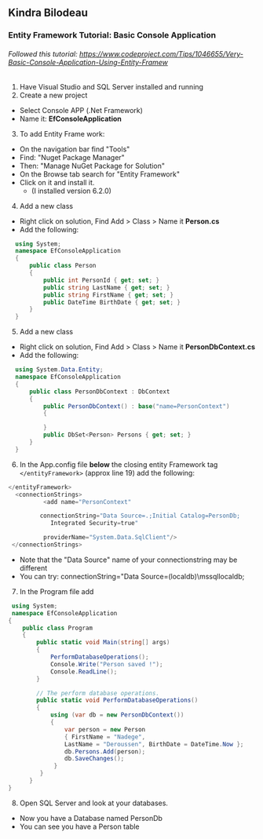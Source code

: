 ## Kindra Bilodeau
### Entity Framework Tutorial: Basic Console Application
###### Followed this tutorial: https://www.codeproject.com/Tips/1046655/Very-Basic-Console-Application-Using-Entity-Framew

1. Have Visual Studio and SQL Server installed and running  
2. Create a new project
  - Select Console APP (.Net Framework)
  - Name it: **EfConsoleApplication**
3. To add Entity Frame work:
  - On the navigation bar find "Tools"
  - Find: "Nuget Package Manager"
  - Then: "Manage NuGet Package for Solution"
  - On the Browse tab search for "Entity Framework"
  - Click on it and install it.
    - (I installed version 6.2.0)
4. Add a new class
  - Right click on solution, Find Add > Class > Name it **Person.cs**
  - Add the following:
````C#
  using System;
  namespace EfConsoleApplication
  {
      public class Person
      {
          public int PersonId { get; set; }
          public string LastName { get; set; }
          public string FirstName { get; set; }
          public DateTime BirthDate { get; set; }
      }
  }
  ````
5. Add a new class
  - Right click on solution, Find Add > Class > Name it **PersonDbContext.cs**
  - Add the following:
````C#
  using System.Data.Entity;
  namespace EfConsoleApplication
  {
      public class PersonDbContext : DbContext
      {
          public PersonDbContext() : base("name=PersonContext")
          {

          }
          public DbSet<Person> Persons { get; set; }
      }
  }
  ````
6. In the App.config file **below** the closing entity Framework tag ``</entityFramework>`` (approx line 19) add the following:

````C#
</entityFramework>
  <connectionStrings>  
          <add name="PersonContext"

         connectionString="Data Source=.;Initial Catalog=PersonDb;  
          	Integrated Security=true"

          providerName="System.Data.SqlClient"/>  
 </connectionStrings>   
 ````
 - Note that the "Data Source" name of your connectionstring may be different
 - You can try: connectionString="Data Source=(localdb)\mssqllocaldb;

7. In the Program file add
````C#  
 using System;    
 namespace EfConsoleApplication  
{    
    public class Program  
    {  
        public static void Main(string[] args)  
        {  
            PerformDatabaseOperations();  
            Console.Write("Person saved !");  
            Console.ReadLine();  
        }  

        // The perform database operations.
        public static void PerformDatabaseOperations()  
        {  
            using (var db = new PersonDbContext())  
            {  
                var person = new Person   
                { FirstName = "Nadege",   
                LastName = "Deroussen", BirthDate = DateTime.Now };  
                db.Persons.Add(person);  
                db.SaveChanges();  
             }  
         }  
      }
}  
````
8. Open SQL Server and look at your databases.
  - Now you have a Database named PersonDb
  - You can see you have a Person table
